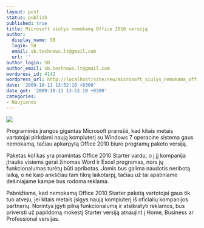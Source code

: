 ```yaml
---
layout: post
status: publish
published: true
title: Microsoft siūlys nemokamą Office 2010 versiją
author:
  display_name: SB
  login: SB
  email: sb.technews.lt@gmail.com
  url: ''
author_login: SB
author_email: sb.technews.lt@gmail.com
wordpress_id: 4142
wordpress_url: http://localhost/site/new/microsoft_siulys_nemokama_office_2010_versija/
date: '2009-10-11 13:52:10 +0300'
date_gmt: '2009-10-11 13:52:10 +0300'
categories:
- Naujienos
---
```

<div class="imgright"><img src="http://t0.gstatic.com/images?q=tbn:dqMMrzkCxoiEhM:http://blog.karachicorner.com/blog-images/079/microsoft-office-2010-logo.png"  /></div>
<p>Programinės įrangos gigantas Microsoft pranešė, kad kitais metais vartotojai pirkdami naują kompiuterį su Windows 7 operacine sistema gaus nemokamą, tačiau apkarpytą Office 2010 biuro programų paketo versiją.</p>
<p>Paketas kol kas yra pramintas Office 2010 Starter vardu, o į jį kompanija įtrauks visiems gerai žinomas Word ir Excel programas, nors jų funkcionalumas turėtų būti apribotas. Jomis bus galima naudotis neribotą laiką, o ne kaip ankščiau tam tikrą laikotarpį, tačiau už tai apatiniame dešiniajame kampe bus rodoma reklama.</p>
<p>Pabrėžiama, kad nemokamą Office 2010 Starter paketą vartotojai gaus tik tuo atveju, jei kitais metais įsigys naują kompiuterį iš oficialių kompanijos partnerių. Norintys įgyti pilną funkcionalumą ir atsikratyti reklamos, bus priversti už papildomą mokestį Starter versiją atnaujint į Home, Business ar Professional versijas.<br /></p>
